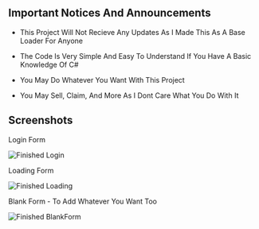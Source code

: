 Important Notices And Announcements
------------------------------------------------------------------------------------------------------------
- This Project Will Not Recieve Any Updates As I Made This As A Base Loader For Anyone

- The Code Is Very Simple And Easy To Understand If You Have A Basic Knowledge Of C#

- You May Do Whatever You Want With This Project

- You May Sell, Claim, And More As I Dont Care What You Do With It

Screenshots
-------------------------------------------------------------------------------------------------------------
Login Form

![Finished Login](https://user-images.githubusercontent.com/83477843/146829356-6ccf8cc9-543b-4fa9-ba5e-457b3ccb0ae6.png)

Loading Form

![Finished Loading](https://user-images.githubusercontent.com/83477843/146829385-f24a5203-3cbb-4900-a188-d459d133f8f9.png)

Blank Form - To Add Whatever You Want Too

![Finished BlankForm](https://user-images.githubusercontent.com/83477843/146829416-8d19cf90-aed0-4734-ad37-f6d5ee919463.png)
